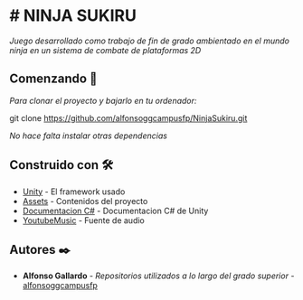 # # NINJA SUKIRU

_Juego desarrollado como trabajo de fin de grado ambientado en el mundo ninja en un sistema de combate de plataformas 2D_

## Comenzando 🚀

_Para clonar el proyecto y bajarlo en tu ordenador:_ 

git clone https://github.com/alfonsoggcampusfp/NinjaSukiru.git

_No hace falta instalar otras dependencias_


## Construido con 🛠️

* [Unity](https://unity3d.com/es/get-unity/download) - El framework usado
* [Assets](https://assetstore.unity.com/) - Contenidos del proyecto
* [Documentacion C#](https://docs.unity3d.com/Manual/index.html) - Documentacion C# de Unity
* [YoutubeMusic](https://maven.apache.org/) - Fuente de audio


## Autores ✒️

* **Alfonso Gallardo** - *Repositorios utilizados a lo largo del grado superior* - [alfonsoggcampusfp](https://github.com/alfonsoggcampusfp)
